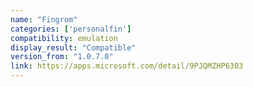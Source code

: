 ```yaml
---
name: "Fingrom"
categories: ['personalfin']
compatibility: emulation
display_result: "Compatible"
version_from: "1.0.7.0"
link: https://apps.microsoft.com/detail/9PJQMZHP6303
---
```

